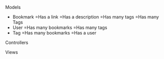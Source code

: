 Models
- Bookmark
  =Has a link
  =Has a description
  =Has many tags
  =Has many Tags
- User
  =Has many bookmarks
  =Has many tags
- Tag
  =Has many bookmarks
  =Has a user


Controllers
 


Views
